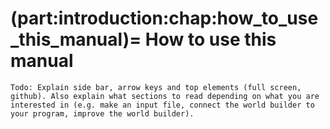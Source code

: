 (part:introduction:chap:how_to_use_this_manual)=
How to use this manual
======================

```{todo}
Todo: Explain side bar, arrow keys and top elements (full screen, github). Also explain what sections to read depending on what you are interested in (e.g. make an input file, connect the world builder to your program, improve the world builder).
```